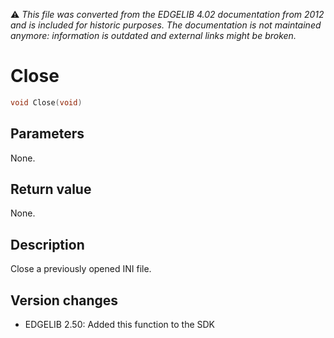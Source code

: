 :warning: _This file was converted from the EDGELIB 4.02 documentation from 2012 and is included for historic purposes. The documentation is not maintained anymore: information is outdated and external links might be broken._

# Close


```c++
void Close(void)
```

## Parameters
None.

## Return value
None.

## Description
Close a previously opened INI file.

## Version changes
- EDGELIB 2.50: Added this function to the SDK

